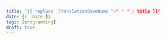 ```yaml
---
title: "{{ replace .TranslationBaseName "-" " " | title }}"
date: {{ .Date }}
tags: [programming]
draft: true
---
```


